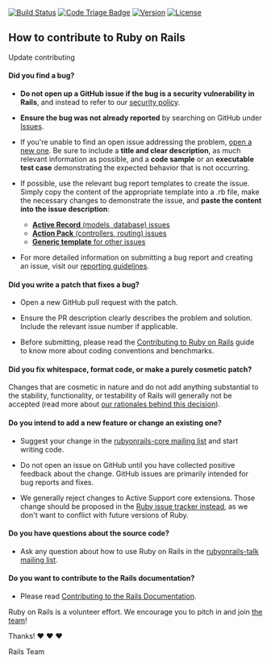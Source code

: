 [![Build Status](https://badge.buildkite.com/ab1152b6a1f6a61d3ea4ec5b3eece8d4c2b830998459c75352.svg?branch=main)](https://buildkite.com/rails/rails)
[![Code Triage Badge](https://www.codetriage.com/rails/rails/badges/users.svg)](https://www.codetriage.com/rails/rails)
[![Version](https://img.shields.io/gem/v/rails)](https://rubygems.org/gems/rails)
[![License](https://img.shields.io/github/license/rails/rails)](https://github.com/rails/rails)

## How to contribute to Ruby on Rails

Update contributing

#### **Did you find a bug?**

* **Do not open up a GitHub issue if the bug is a security vulnerability
  in Rails**, and instead to refer to our [security policy](https://rubyonrails.org/security).

* **Ensure the bug was not already reported** by searching on GitHub under [Issues](https://github.com/rails/rails/issues).

* If you're unable to find an open issue addressing the problem, [open a new one](https://github.com/rails/rails/issues/new). Be sure to include a **title and clear description**, as much relevant information as possible, and a **code sample** or an **executable test case** demonstrating the expected behavior that is not occurring.

* If possible, use the relevant bug report templates to create the issue. Simply copy the content of the appropriate template into a .rb file, make the necessary changes to demonstrate the issue, and **paste the content into the issue description**:
  * [**Active Record** (models, database) issues](https://github.com/rails/rails/blob/main/guides/bug_report_templates/active_record_main.rb)
  * [**Action Pack** (controllers, routing) issues](https://github.com/rails/rails/blob/main/guides/bug_report_templates/action_controller_main.rb)
  * [**Generic template** for other issues](https://github.com/rails/rails/blob/main/guides/bug_report_templates/generic_main.rb)

* For more detailed information on submitting a bug report and creating an issue, visit our [reporting guidelines](https://edgeguides.rubyonrails.org/contributing_to_ruby_on_rails.html#reporting-an-issue).

#### **Did you write a patch that fixes a bug?**

* Open a new GitHub pull request with the patch.

* Ensure the PR description clearly describes the problem and solution. Include the relevant issue number if applicable.

* Before submitting, please read the [Contributing to Ruby on Rails](https://edgeguides.rubyonrails.org/contributing_to_ruby_on_rails.html) guide to know more about coding conventions and benchmarks.

#### **Did you fix whitespace, format code, or make a purely cosmetic patch?**

Changes that are cosmetic in nature and do not add anything substantial to the stability, functionality, or testability of Rails will generally not be accepted (read more about [our rationales behind this decision](https://github.com/rails/rails/pull/13771#issuecomment-32746700)).

#### **Do you intend to add a new feature or change an existing one?**

* Suggest your change in the [rubyonrails-core mailing list](https://discuss.rubyonrails.org/c/rubyonrails-core) and start writing code.

* Do not open an issue on GitHub until you have collected positive feedback about the change. GitHub issues are primarily intended for bug reports and fixes.

* We generally reject changes to Active Support core extensions. Those change should be proposed in the [Ruby issue tracker instead](https://bugs.ruby-lang.org/issues), as we don't want to conflict with future versions of Ruby.

#### **Do you have questions about the source code?**

* Ask any question about how to use Ruby on Rails in the [rubyonrails-talk mailing list](https://discuss.rubyonrails.org/c/rubyonrails-talk).

#### **Do you want to contribute to the Rails documentation?**

* Please read [Contributing to the Rails Documentation](https://edgeguides.rubyonrails.org/contributing_to_ruby_on_rails.html#contributing-to-the-rails-documentation).

Ruby on Rails is a volunteer effort. We encourage you to pitch in and join [the team](https://contributors.rubyonrails.org)!

Thanks! :heart: :heart: :heart:

Rails Team
